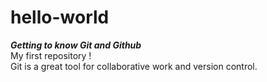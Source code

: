 # hello-world
***Getting to know Git and Github***   
My first repository !  
Git is a great tool for collaborative work and version control.
